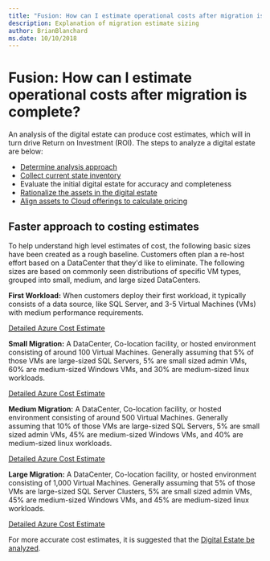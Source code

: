 ```yaml
---
title: "Fusion: How can I estimate operational costs after migration is complete?"
description: Explanation of migration estimate sizing
author: BrianBlanchard
ms.date: 10/10/2018
---
```


# Fusion: How can I estimate operational costs after migration is complete?

An analysis of the digital estate can produce cost estimates, which will in turn drive Return on Investment (ROI).
The steps to analyze a digital estate are below:

* [Determine analysis approach](approach.md)
* [Collect current state inventory](inventory.md)
* Evaluate the initial digital estate for accuracy and completeness
* [Rationalize the assets in the digital estate](rationalize.md)
* [Align assets to Cloud offerings to calculate pricing](price.md)

## Faster approach to costing estimates

To help understand high level estimates of cost, the following basic sizes have been created as a rough baseline.
Customers often plan a re-host effort based on a DataCenter that they'd like to eliminate. The following sizes are based on commonly seen distributions of specific VM types, grouped into small, medium, and large sized DataCenters.

**First Workload:** When customers deploy their first workload, it typically consists of a data source, like SQL Server, and 3-5 Virtual Machines (VMs) with medium performance requirements.

[Detailed Azure Cost Estimate](estimate.md)

**Small Migration:** A DataCenter, Co-location facility, or hosted environment consisting of around 100 Virtual Machines. Generally assuming that 5% of those VMs are large-sized SQL Servers, 5% are small sized admin VMs, 60% are medium-sized Windows VMs, and 30% are medium-sized linux workloads.

[Detailed Azure Cost Estimate](estimate.md)

**Medium Migration:** A DataCenter, Co-location facility, or hosted environment consisting of around 500 Virtual Machines. Generally assuming that 10% of those VMs are large-sized SQL Servers, 5% are small sized admin VMs, 45% are medium-sized Windows VMs, and 40% are medium-sized linux workloads.

[Detailed Azure Cost Estimate](estimate.md)

**Large Migration:** A DataCenter, Co-location facility, or hosted environment consisting of 1,000 Virtual Machines. Generally assuming that 5% of those VMs are large-sized SQL Server Clusters, 5% are small sized admin VMs, 45% are medium-sized Windows VMs, and 45% are medium-sized linux workloads.

[Detailed Azure Cost Estimate](estimate.md)

For more accurate cost estimates, it is suggested that the [Digital Estate be analyzed](overview.md).